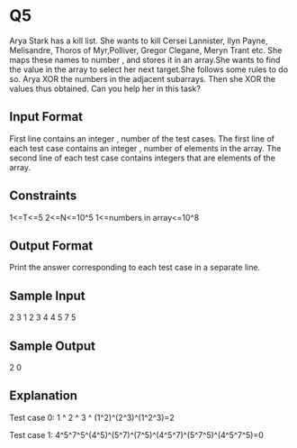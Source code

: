# Q5

Arya Stark has a kill list. She wants to kill Cersei Lannister, Ilyn Payne, Melisandre, Thoros of Myr,Polliver, Gregor Clegane, Meryn Trant etc. She maps these names to number , and stores it in an array.She wants to find the value in the array to select her next target.She follows some rules to do so. Arya  XOR the numbers in the adjacent subarrays. Then she  XOR the values thus obtained. Can you help her in this task?

## Input Format
First line contains an integer , number of the test cases. 
The first line of each test case contains an integer , number of elements in the array. 
The second line of each test case contains  integers that are elements of the array.

## Constraints
1<=T<=5
2<=N<=10^5
1<=numbers in array<=10^8
 
## Output Format
Print the answer corresponding to each test case in a separate line.

## Sample Input 
2
3
1 2 3
4
4 5 7 5

## Sample Output
2
0

## Explanation 

Test case 0: 
1 ^ 2 ^ 3 ^ (1^2)^(2^3)^(1^2^3)=2
 
Test case 1: 
4^5^7^5^(4^5)^(5^7)^(7^5)^(4^5^7)^(5^7^5)^(4^5^7^5)=0
